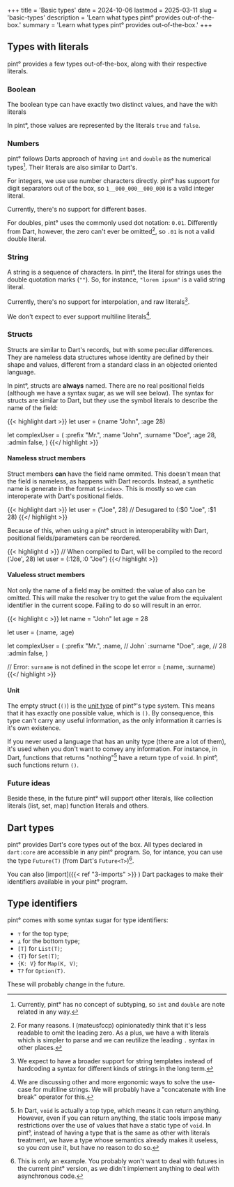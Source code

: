 +++
title = 'Basic types'
date = 2024-10-06
lastmod = 2025-03-11
slug = 'basic-types'
description = 'Learn what types pint° provides out-of-the-box.'
summary = 'Learn what types pint° provides out-of-the-box.'
+++

## Types with literals

pint° provides a few types out-of-the-box, along with their respective literals.

### Boolean

The boolean type can have exactly two distinct values, and have the with literals

In pint°, those values are represented by the literals `true` and `false`.

### Numbers

pint° follows Darts approach of having `int` and `double` as the numerical
types[^2]. Their literals are also similar to Dart's.

For integers, we use use number characters directly. pint° has support for
digit separators out of the box, so `1__000_000__000_000` is a valid integer
literal.

Currently, there's no support for different bases.

For doubles, pint° uses the commonly used dot notation: `0.01`. Differently
from Dart, however, the zero can't ever be omitted[^3], so `.01` is not a valid
double literal.

[^2]: Currently, pint° has no concept of subtyping, so `int` and `double` are
note related in any way.

[^3]: For many reasons. I (mateusfccp) opinionatedly think that it's less
readable to omit the leading zero. As a plus, we have a with literals
which is simpler to parse and we can reutilize the leading `.` syntax in other
places.

### String

A string is a sequence of characters. In pint°, the literal for strings uses the
double quotation marks (`""`). So, for instance, `"lorem ipsum"` is a valid
string literal.

Currently, there's no support for interpolation, and raw literals[^4].

We don't expect to ever support multiline literals[^5].

[^4]: We expect to have a broader support for string templates instead of
hardcoding a syntax for different kinds of strings in the long term.

[^5]: We are discussing other and more ergonomic ways to solve the use-case for
multiline strings. We will probably have a "concatenate with line break"
operator for this.

### Structs

Structs are similar to Dart's records, but with some peculiar differences. They
are nameless data structures whose identity are defined by their shape and
values, different from a standard class in an objected oriented language.

In pint°, structs are **always** named. There are no real positional fields
(although we have a syntax sugar, as we will see below). The syntax for structs
are similar to Dart, but they use the symbol literals to describe the name of
the field:

{{< highlight dart >}}
let user = (:name "John", :age 28)

let complexUser = (
  :prefix "Mr.",
  :name "John",
  :surname "Doe",
  :age 28,
  :admin false,
)
{{</ highlight >}}

#### Nameless struct members

Struct members **can** have the field name ommited. This doesn't mean that the
field is nameless, as happens with Dart records. Instead, a synthetic name is
generate in the format `$<index>`. This is mostly so we can interoperate
with Dart's positional fields.

{{< highlight dart >}}
let user = ("Joe", 28) // Desugared to (:$0 "Joe", :$1 28)
{{</ highlight >}}

Because of this, when using a pint° struct in interoperability with Dart,
positional fields/parameters can be reordered.

{{< highlight d >}}
// When compiled to Dart, will be compiled to the record ('Joe', 28)
let user = (:$1 28, :$0 "Joe")
{{</ highlight >}}

#### Valueless struct members

Not only the name of a field may be omitted: the value of also can be omitted.
This will make the resolver try to get the value from the equivalent identifier
in the current scope. Failing to do so will result in an error.

{{< highlight c >}}
let name = "John"
let age = 28

let user = (:name, :age)

let complexUser = (
  :prefix "Mr.",
  :name, // John`
  :surname "Doe",
  :age, // 28
  :admin false,
)

// Error: `surname` is not defined in the scope
let error = (:name, :surname)
{{</ highlight >}}

#### Unit

The empty struct (`()`) is the
[unit type](https://en.wikipedia.org/wiki/Unit_type) of pint°'s type system.
This means that it has exactly one possible value, which is `()`. By
consequence, this type can't carry any useful information, as the only
information it carries is it's own existence.

If you never used a language that has an unity type (there are a lot of them),
it's used when you don't want to convey any information. For instance, in Dart,
functions that returns "nothing"[^1] have a return type of `void`. In pint°,
such functions return `()`.

[^1]: In Dart, `void` is actually a top type, which means it can return
anything. However, even if you can return anything, the static tools impose
many restrictions over the use of values that have a static type of `void`.
In pint°, instead of having a type that is the same as other with literals
treatment, we have a type whose semantics already makes it useless, so you _can_
use it, but have no reason to do so.

### Future ideas

Beside these, in the future pint° will support other literals, like collection
literals (list, set, map) function literals and others.

## Dart types

pint° provides Dart's core types out of the box. All types declared in
`dart:core` are accessible in any pint° program. So, for intance, you can use
the type `Future(T)` (from Dart's `Future<T>`)[^6].

You can also
[import]({{< ref "3-imports" >}} )
Dart packages to make their identifiers available in your pint° program.

[^6]: This is only an example. You probably won't want to deal with futures in
the current pint° version, as we didn't implement anything to deal with
asynchronous code.

## Type identifiers

pint° comes with some syntax sugar for type identifiers:

* `⊤` for the top type;
* `⊥` for the bottom type;
* `[T]` for `List(T)`;
* `{T}` for `Set(T)`;
* `{K: V}` for `Map(K, V)`;
* `T?` for `Option(T)`.

These will probably change in the future.

